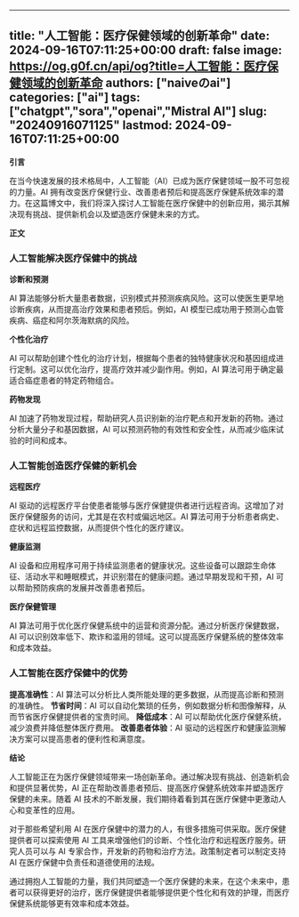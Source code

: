 
---
title: "人工智能：医疗保健领域的创新革命"
date: 2024-09-16T07:11:25+00:00
draft: false
image: https://og.g0f.cn/api/og?title=人工智能：医疗保健领域的创新革命
authors: ["naiveのai"]
categories: ["ai"]
tags: ["chatgpt","sora","openai","Mistral AI"]
slug: "20240916071125"
lastmod: 2024-09-16T07:11:25+00:00
---
**引言**

在当今快速发展的技术格局中，人工智能（AI）已成为医疗保健领域一股不可忽视的力量。AI 拥有改变医疗保健行业、改善患者预后和提高医疗保健系统效率的潜力。在这篇博文中，我们将深入探讨人工智能在医疗保健中的创新应用，揭示其解决现有挑战、提供新机会以及塑造医疗保健未来的方式。

**正文**

### 人工智能解决医疗保健中的挑战

**诊断和预测**

AI 算法能够分析大量患者数据，识别模式并预测疾病风险。这可以使医生更早地诊断疾病，从而提高治疗效果和患者预后。例如，AI 模型已成功用于预测心血管疾病、癌症和阿尔茨海默病的风险。

**个性化治疗**

AI 可以帮助创建个性化的治疗计划，根据每个患者的独特健康状况和基因组成进行定制。这可以优化治疗，提高疗效并减少副作用。例如，AI 算法可用于确定最适合癌症患者的特定药物组合。

**药物发现**

AI 加速了药物发现过程，帮助研究人员识别新的治疗靶点和开发新的药物。通过分析大量分子和基因数据，AI 可以预测药物的有效性和安全性，从而减少临床试验的时间和成本。

### 人工智能创造医疗保健的新机会

**远程医疗**

AI 驱动的远程医疗平台使患者能够与医疗保健提供者进行远程咨询。这增加了对医疗保健服务的访问，尤其是在农村或偏远地区。AI 算法可用于分析患者病史、症状和远程监控数据，从而提供个性化的医疗建议。

**健康监测**

AI 设备和应用程序可用于持续监测患者的健康状况。这些设备可以跟踪生命体征、活动水平和睡眠模式，并识别潜在的健康问题。通过早期发现和干预，AI 可以帮助预防疾病的发展并改善患者预后。

**医疗保健管理**

AI 算法可用于优化医疗保健系统中的运营和资源分配。通过分析医疗保健数据，AI 可以识别效率低下、欺诈和滥用的领域。这可以提高医疗保健系统的整体效率和成本效益。

### 人工智能在医疗保健中的优势

**提高准确性**：AI 算法可以分析比人类所能处理的更多数据，从而提高诊断和预测的准确性。
**节省时间**：AI 可以自动化繁琐的任务，例如数据分析和图像解释，从而节省医疗保健提供者的宝贵时间。
**降低成本**：AI 可以帮助优化医疗保健系统，减少浪费并降低整体医疗费用。
**改善患者体验**：AI 驱动的远程医疗和健康监测解决方案可以提高患者的便利性和满意度。

**结论**

人工智能正在为医疗保健领域带来一场创新革命。通过解决现有挑战、创造新机会和提供显著优势，AI 正在帮助改善患者预后、提高医疗保健系统效率并塑造医疗保健的未来。随着 AI 技术的不断发展，我们期待着看到其在医疗保健中更激动人心和变革性的应用。

对于那些希望利用 AI 在医疗保健中的潜力的人，有很多措施可供采取。医疗保健提供者可以探索使用 AI 工具来增强他们的诊断、个性化治疗和远程医疗服务。研究人员可以与 AI 专家合作，开发新的药物和治疗方法。政策制定者可以制定支持 AI 在医疗保健中负责任和道德使用的法规。

通过拥抱人工智能的力量，我们共同塑造一个医疗保健的未来，在这个未来中，患者可以获得更好的治疗，医疗保健提供者能够提供更个性化和有效的护理，而医疗保健系统能够更有效率和成本效益。